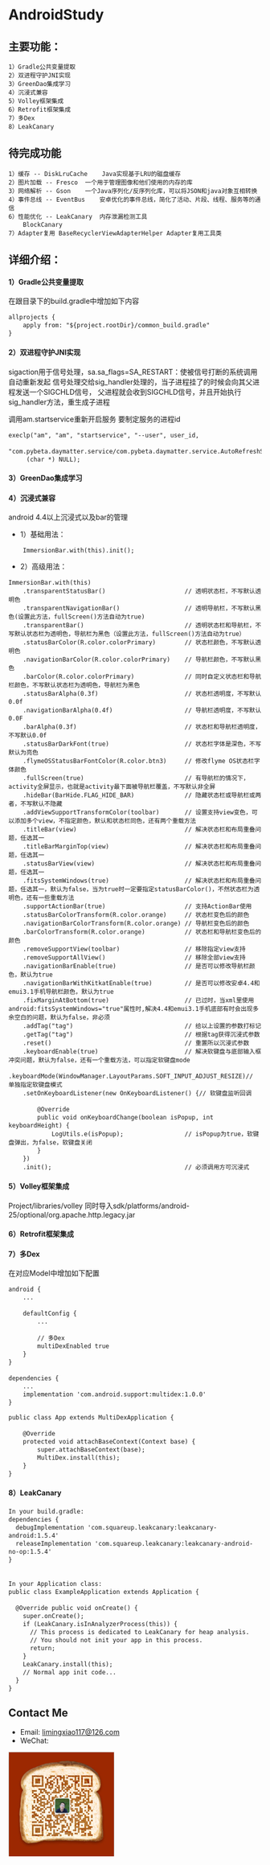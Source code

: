 # AndroidStudy

## 主要功能：

    1）Gradle公共变量提取
    2）双进程守护JNI实现
    3）GreenDao集成学习
    4）沉浸式兼容
    5）Volley框架集成
    6）Retrofit框架集成
    7）多Dex
    8）LeakCanary

## 待完成功能

    1）缓存 -- DiskLruCache    Java实现基于LRU的磁盘缓存
    2）图片加载 -- Fresco  一个用于管理图像和他们使用的内存的库
    3）网络解析 -- Gson    一个Java序列化/反序列化库，可以将JSON和java对象互相转换
    4）事件总线 -- EventBus    安卓优化的事件总线，简化了活动、片段、线程、服务等的通信
    6）性能优化 -- LeakCanary  内存泄漏检测工具
        BlockCanary
    7）Adapter复用 BaseRecyclerViewAdapterHelper Adapter复用工具类

## 详细介绍：
#### 1）Gradle公共变量提取

在跟目录下的build.gradle中增加如下内容
```
allprojects {
    apply from: "${project.rootDir}/common_build.gradle"
}
```

#### 2）双进程守护JNI实现
sigaction用于信号处理，sa.sa_flags=SA_RESTART：使被信号打断的系统调用自动重新发起
信号处理交给sig_handler处理的，当子进程挂了的时候会向其父进程发送一个SIGCHLD信号，
父进程就会收到SIGCHLD信号，并且开始执行sig_handler方法，重生成子进程

 调用am.startservice重新开启服务 要制定服务的进程id
 ```
 execlp("am", "am", "startservice", "--user", user_id,
      "com.pybeta.daymatter.service/com.pybeta.daymatter.service.AutoRefreshService",
      (char *) NULL);
 ```

#### 3）GreenDao集成学习


#### 4）沉浸式兼容

android 4.4以上沉浸式以及bar的管理

* 1）基础用法：
```
    ImmersionBar.with(this).init();
```

* 2）高级用法：
```
ImmersionBar.with(this)
    .transparentStatusBar()                      // 透明状态栏，不写默认透明色
    .transparentNavigationBar()                  // 透明导航栏，不写默认黑色(设置此方法，fullScreen()方法自动为true)
    .transparentBar()                            // 透明状态栏和导航栏，不写默认状态栏为透明色，导航栏为黑色（设置此方法，fullScreen()方法自动为true）
    .statusBarColor(R.color.colorPrimary)        // 状态栏颜色，不写默认透明色
    .navigationBarColor(R.color.colorPrimary)    // 导航栏颜色，不写默认黑色
    .barColor(R.color.colorPrimary)              // 同时自定义状态栏和导航栏颜色，不写默认状态栏为透明色，导航栏为黑色
    .statusBarAlpha(0.3f)                        // 状态栏透明度，不写默认0.0f
    .navigationBarAlpha(0.4f)                    // 导航栏透明度，不写默认0.0F
    .barAlpha(0.3f)                              // 状态栏和导航栏透明度，不写默认0.0f
    .statusBarDarkFont(true)                     // 状态栏字体是深色，不写默认为亮色
    .flymeOSStatusBarFontColor(R.color.btn3)     // 修改flyme OS状态栏字体颜色
    .fullScreen(true)                            // 有导航栏的情况下，activity全屏显示，也就是activity最下面被导航栏覆盖，不写默认非全屏
    .hideBar(BarHide.FLAG_HIDE_BAR)              // 隐藏状态栏或导航栏或两者，不写默认不隐藏
    .addViewSupportTransformColor(toolbar)       // 设置支持view变色，可以添加多个view，不指定颜色，默认和状态栏同色，还有两个重载方法
    .titleBar(view)                              // 解决状态栏和布局重叠问题，任选其一
    .titleBarMarginTop(view)                     // 解决状态栏和布局重叠问题，任选其一
    .statusBarView(view)                         // 解决状态栏和布局重叠问题，任选其一
    .fitsSystemWindows(true)                     // 解决状态栏和布局重叠问题，任选其一，默认为false，当为true时一定要指定statusBarColor()，不然状态栏为透明色，还有一些重载方法
    .supportActionBar(true)                      // 支持ActionBar使用
    .statusBarColorTransform(R.color.orange)     // 状态栏变色后的颜色
    .navigationBarColorTransform(R.color.orange) // 导航栏变色后的颜色
    .barColorTransform(R.color.orange)           // 状态栏和导航栏变色后的颜色
    .removeSupportView(toolbar)                  // 移除指定view支持
    .removeSupportAllView()                      // 移除全部view支持
    .navigationBarEnable(true)                   // 是否可以修改导航栏颜色，默认为true
    .navigationBarWithKitkatEnable(true)         // 是否可以修改安卓4.4和emui3.1手机导航栏颜色，默认为true
    .fixMarginAtBottom(true)                     // 已过时，当xml里使用android:fitsSystemWindows="true"属性时,解决4.4和emui3.1手机底部有时会出现多余空白的问题，默认为false，非必须
    .addTag("tag")                               // 给以上设置的参数打标记
    .getTag("tag")                               // 根据tag获得沉浸式参数
    .reset()                                     // 重置所以沉浸式参数
    .keyboardEnable(true)                        // 解决软键盘与底部输入框冲突问题，默认为false，还有一个重载方法，可以指定软键盘mode
    .keyboardMode(WindowManager.LayoutParams.SOFT_INPUT_ADJUST_RESIZE)// 单独指定软键盘模式
    .setOnKeyboardListener(new OnKeyboardListener() {// 软键盘监听回调

        @Override
        public void onKeyboardChange(boolean isPopup, int keyboardHeight) {
            LogUtils.e(isPopup);                 // isPopup为true，软键盘弹出，为false，软键盘关闭
        }
    })
    .init();                                     // 必须调用方可沉浸式
```
#### 5）Volley框架集成
Project/libraries/volley
同时导入sdk/platforms/android-25/optional/org.apache.http.legacy.jar

#### 6）Retrofit框架集成



#### 7）多Dex
在对应Model中增加如下配置
```
android {
    ...

    defaultConfig {
        ...

        // 多Dex
        multiDexEnabled true
    }
}

dependencies {
    ...
    implementation 'com.android.support:multidex:1.0.0'
}
```
```
public class App extends MultiDexApplication {

    @Override
    protected void attachBaseContext(Context base) {
        super.attachBaseContext(base);
        MultiDex.install(this);
    }
}
```

#### 8）LeakCanary
```
In your build.gradle:
dependencies {
  debugImplementation 'com.squareup.leakcanary:leakcanary-android:1.5.4'
  releaseImplementation 'com.squareup.leakcanary:leakcanary-android-no-op:1.5.4'
}


In your Application class:
public class ExampleApplication extends Application {

  @Override public void onCreate() {
    super.onCreate();
    if (LeakCanary.isInAnalyzerProcess(this)) {
      // This process is dedicated to LeakCanary for heap analysis.
      // You should not init your app in this process.
      return;
    }
    LeakCanary.install(this);
    // Normal app init code...
  }
}
```

## Contact Me

* Email: limingxiao117@126.com
* WeChat:

![image](https://github.com/limingxiao117/AndroidStudy/blob/master/docs/my_mmqrcode.png)

